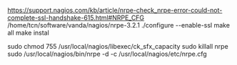 https://support.nagios.com/kb/article/nrpe-check_nrpe-error-could-not-complete-ssl-handshake-615.html#NRPE_CFG
/home/tcn/software/vanda/nagios/nrpe-3.2.1
./configure --enable-ssl
make all
make instal

sudo chmod 755 /usr/local/nagios/libexec/ck_sfx_capacity
sudo killall nrpe
sudo /usr/local/nagios/bin/nrpe -d -c /usr/local/nagios/etc/nrpe.cfg
